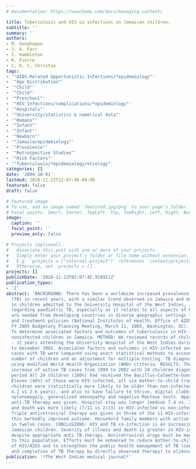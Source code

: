 ```yaml
---
# Documentation: https://wowchemy.com/docs/managing-content/

title: Tuberculosis and HIV co-infections in Jamaican children.
subtitle: ''
summary: ''
authors:
- M. Geoghagen
- J. A. Farr
- I. Hambleton
- R. Pierre
- C. D. C. Christie
tags:
- '"AIDS-Related Opportunistic Infections/*epidemiology"'
- '"Age Distribution"'
- '"Child"'
- '"Child"'
- '"Preschool"'
- '"HIV Infections/complications/*epidemiology"'
- '"Hospitals"'
- '"University/statistics & numerical data"'
- '"Humans"'
- '"Infant"'
- '"Infant"'
- '"Newborn"'
- '"Jamaica/epidemiology"'
- '"Prevalence"'
- '"Retrospective Studies"'
- '"Risk Factors"'
- '"Tuberculosis/*epidemiology/etiology"'
categories: []
date: '2004-10-01'
lastmod: 2020-11-22T22:07:46-04:00
featured: false
draft: false

# Featured image
# To use, add an image named `featured.jpg/png` to your page's folder.
# Focal points: Smart, Center, TopLeft, Top, TopRight, Left, Right, BottomLeft, Bottom, BottomRight.
image:
  caption: ''
  focal_point: ''
  preview_only: false

# Projects (optional).
#   Associate this post with one or more of your projects.
#   Simply enter your project's folder or file name without extension.
#   E.g. `projects = ["internal-project"]` references `content/project/deep-learning/index.md`.
#   Otherwise, set `projects = []`.
projects: []
publishDate: '2020-11-23T02:07:45.918921Z'
publication_types:
- '2'
abstract: 'BACKGROUND: There has been a worldwide increased prevalence of tuberculosis
  (TB) in recent years, with a similar trend observed in Jamaica and more recently
  in children admitted to the University Hospital of the West Indies, Jamaica. Data
  regarding paediatric TB, especially as it relates to all aspects of HIV co-infection,
  are needed from developing countries in diverse geographic settings to enhance prevention
  and treatment policies (National Institutes of Health, Office of AIDS Research,
  FY 2005 Budgetary Planning Meeting, March 11, 2003, Washington, DC). OBJECTIVE:
  To determine associated factors and outcomes of tuberculosis in HIV-infected and
  noninfected children in Jamaica. METHOD: We reviewed records of children aged 0
  - 12 years attending the University Hospital of the West Indies during January 1999
  to December 2002. Associated factors and outcomes in HIV-infected and HIV-negative
  cases with TB were compared using exact statistical methods to account for the small
  number of children and an adjustment for multiple testing. TB diagnosis was determined
  using modified World Health Organization (WHO) criteria. RESULTS: There was a significant
  increase of active TB cases from 1999 to 2002 with 24 children diagnosed over this
  period All 24 children (100%) had received the Bacillus-Calmette-Guerin (BCG) vaccine.
  Eleven (46%) of these were HIV-infected, all via mother-to-child transmission. HIV-infected
  children were statistically more likely to be older than non-infected children (mean
  4.2 vs 2.6 years), and also to have failure to thrive, digital clubbing, hepatomegaly,
  splenomegaly, generalized adenopathy and negative Mantoux tests. Appropriate in-hospital
  anti-TB therapy was given. Hospital stay was longer (median 7.4 vs. 2.8 months)
  and death was more likely (7/11 vs 2/13) in HIV-infected vs non-infected children.
  Triple antiretroviral therapy was given in three of the 11 HIV-infected cases and
  this markedly improved outcome. Household family members with active TB were identified
  in twelve cases. CONCLUSIONS: HIV and TB co-infection is an increasing problem in
  Jamaican children. Severity of illness and death is greater in HIV-infected children,
  despite appropriate anti-TB therapy. Antiretroviral drugs must be made available
  to this population. Efforts must be enhanced to reduce mother-to-child-transmission
  of HIV/AIDS and to strengthen the public health management of TB (contact tracing
  and completion of TB therapy by directly observed therapy) to eliminate the spread'
publication: '*The West Indian medical journal*'
---
```

